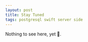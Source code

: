 ```yaml
---
layout: post
title: Stay Tuned
tags: postgresql swift server side
---
```


Nothing to see here, yet 😬.
